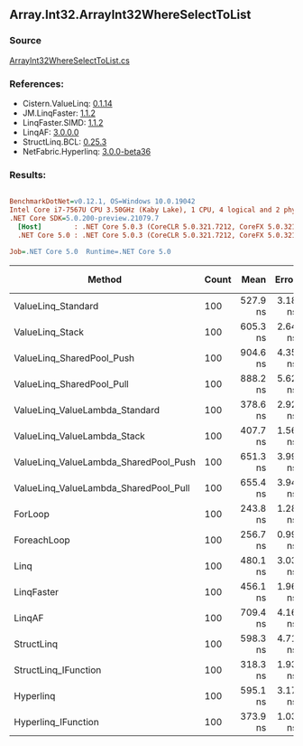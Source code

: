 ﻿## Array.Int32.ArrayInt32WhereSelectToList

### Source
[ArrayInt32WhereSelectToList.cs](../LinqBenchmarks/Array/Int32/ArrayInt32WhereSelectToList.cs)

### References:
- Cistern.ValueLinq: [0.1.14](https://www.nuget.org/packages/Cistern.ValueLinq/0.1.14)
- JM.LinqFaster: [1.1.2](https://www.nuget.org/packages/JM.LinqFaster/1.1.2)
- LinqFaster.SIMD: [1.1.2](https://www.nuget.org/packages/LinqFaster.SIMD/1.0.3)
- LinqAF: [3.0.0.0](https://www.nuget.org/packages/LinqAF/3.0.0.0)
- StructLinq.BCL: [0.25.3](https://www.nuget.org/packages/StructLinq.BCL/0.25.3)
- NetFabric.Hyperlinq: [3.0.0-beta36](https://www.nuget.org/packages/NetFabric.Hyperlinq/3.0.0-beta36)

### Results:
``` ini

BenchmarkDotNet=v0.12.1, OS=Windows 10.0.19042
Intel Core i7-7567U CPU 3.50GHz (Kaby Lake), 1 CPU, 4 logical and 2 physical cores
.NET Core SDK=5.0.200-preview.21079.7
  [Host]        : .NET Core 5.0.3 (CoreCLR 5.0.321.7212, CoreFX 5.0.321.7212), X64 RyuJIT
  .NET Core 5.0 : .NET Core 5.0.3 (CoreCLR 5.0.321.7212, CoreFX 5.0.321.7212), X64 RyuJIT

Job=.NET Core 5.0  Runtime=.NET Core 5.0  

```
|                                Method | Count |     Mean |   Error |  StdDev | Ratio | RatioSD |  Gen 0 | Gen 1 | Gen 2 | Allocated |
|-------------------------------------- |------ |---------:|--------:|--------:|------:|--------:|-------:|------:|------:|----------:|
|                    ValueLinq_Standard |   100 | 527.9 ns | 3.18 ns | 2.82 ns |  2.17 |    0.01 | 0.3090 |     - |     - |     648 B |
|                       ValueLinq_Stack |   100 | 605.3 ns | 2.64 ns | 2.47 ns |  2.48 |    0.01 | 0.1297 |     - |     - |     272 B |
|             ValueLinq_SharedPool_Push |   100 | 904.6 ns | 4.35 ns | 3.85 ns |  3.71 |    0.02 | 0.1297 |     - |     - |     272 B |
|             ValueLinq_SharedPool_Pull |   100 | 888.2 ns | 5.62 ns | 4.38 ns |  3.64 |    0.03 | 0.1297 |     - |     - |     272 B |
|        ValueLinq_ValueLambda_Standard |   100 | 378.6 ns | 2.92 ns | 2.58 ns |  1.55 |    0.01 | 0.3095 |     - |     - |     648 B |
|           ValueLinq_ValueLambda_Stack |   100 | 407.7 ns | 1.56 ns | 1.38 ns |  1.67 |    0.01 | 0.1297 |     - |     - |     272 B |
| ValueLinq_ValueLambda_SharedPool_Push |   100 | 651.3 ns | 3.99 ns | 3.33 ns |  2.67 |    0.02 | 0.1297 |     - |     - |     272 B |
| ValueLinq_ValueLambda_SharedPool_Pull |   100 | 655.4 ns | 3.94 ns | 3.29 ns |  2.69 |    0.02 | 0.1297 |     - |     - |     272 B |
|                               ForLoop |   100 | 243.8 ns | 1.28 ns | 1.07 ns |  1.00 |    0.00 | 0.3095 |     - |     - |     648 B |
|                           ForeachLoop |   100 | 256.7 ns | 0.99 ns | 0.83 ns |  1.05 |    0.01 | 0.3095 |     - |     - |     648 B |
|                                  Linq |   100 | 480.1 ns | 3.03 ns | 2.69 ns |  1.97 |    0.01 | 0.3595 |     - |     - |     752 B |
|                            LinqFaster |   100 | 456.1 ns | 1.96 ns | 1.83 ns |  1.87 |    0.01 | 0.4473 |     - |     - |     936 B |
|                                LinqAF |   100 | 709.4 ns | 4.16 ns | 3.69 ns |  2.91 |    0.02 | 0.3090 |     - |     - |     648 B |
|                            StructLinq |   100 | 598.3 ns | 4.71 ns | 3.94 ns |  2.45 |    0.02 | 0.1755 |     - |     - |     368 B |
|                  StructLinq_IFunction |   100 | 318.3 ns | 1.93 ns | 1.80 ns |  1.31 |    0.01 | 0.1297 |     - |     - |     272 B |
|                             Hyperlinq |   100 | 595.1 ns | 3.17 ns | 2.81 ns |  2.44 |    0.01 | 0.1297 |     - |     - |     272 B |
|                   Hyperlinq_IFunction |   100 | 373.9 ns | 1.03 ns | 0.86 ns |  1.53 |    0.01 | 0.1297 |     - |     - |     272 B |
